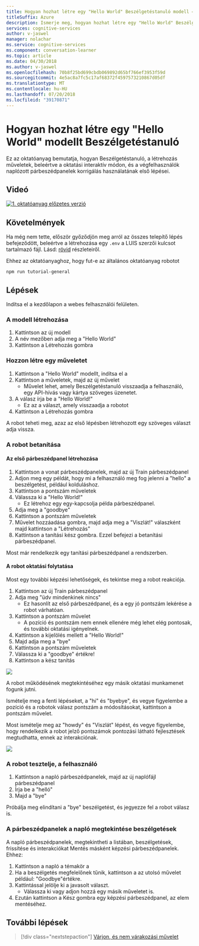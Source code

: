```yaml
---
title: Hogyan hozhat létre egy "Hello World" Beszélgetéstanuló modell – a Microsoft Cognitive Services |} A Microsoft Docs
titleSuffix: Azure
description: Ismerje meg, hogyan hozhat létre egy "Hello World" Beszélgetéstanuló modellt.
services: cognitive-services
author: v-jaswel
manager: nolachar
ms.service: cognitive-services
ms.component: conversation-learner
ms.topic: article
ms.date: 04/30/2018
ms.author: v-jaswel
ms.openlocfilehash: 70b8f25bd699cbdb069892d65bf766ef3953f59d
ms.sourcegitcommit: 4e5ac8a7fc5c17af68372f4597573210867d05df
ms.translationtype: MT
ms.contentlocale: hu-HU
ms.lasthandoff: 07/20/2018
ms.locfileid: "39170871"
---
```

# <a name="how-to-create-a-hello-world-model-with-conversation-learner"></a>Hogyan hozhat létre egy "Hello World" modellt Beszélgetéstanuló

Ez az oktatóanyag bemutatja, hogyan Beszélgetéstanuló, a létrehozás műveletek, beleértve a oktatási interaktív módon, és a végfelhasználók naplózott párbeszédpanelek korrigálás használatának első lépései.

## <a name="video"></a>Videó

[![1. oktatóanyag előzetes verzió](http://aka.ms/cl-tutorial-01-preview)](http://aka.ms/blis-tutorial-01)


## <a name="requirements"></a>Követelmények
Ha még nem tette, először győződjön meg arról az összes telepítő lépés befejeződött, beleértve a létrehozása egy `.env` a LUIS szerzői kulcsot tartalmazó fájl.  Lásd: [rövid](https://github.com/Microsoft/ConversationLearner-Samples) részleteiről.

Ehhez az oktatóanyaghoz, hogy fut-e az általános oktatóanyag robotot

    npm run tutorial-general

## <a name="steps"></a>Lépések

Indítsa el a kezdőlapon a webes felhasználói felületen.

### <a name="create-the-model"></a>A modell létrehozása
1. Kattintson az új modell
2. A név mezőben adja meg a "Hello World"
3. Kattintson a Létrehozás gombra

### <a name="create-an-action"></a>Hozzon létre egy műveletet

1. Kattintson a "Hello World" modellt, indítsa el a
2. Kattintson a műveletek, majd az új művelet
    - Művelet lehet, amely Beszélgetéstanuló visszaadja a felhasználó, egy API-hívás vagy kártya szöveges üzenetet.
3. A válasz írja be a "Hello World!"
    - Ez az a választ, amely visszaadja a robotot
4. Kattintson a Létrehozás gombra

A robot teheti meg, azaz az első lépésben létrehozott egy szöveges választ adja vissza.

### <a name="train-the-bot"></a>A robot betanítása

#### <a name="create-the-first-dialog"></a>Az első párbeszédpanel létrehozása

1. Kattintson a vonat párbeszédpanelek, majd az új Train párbeszédpanel
2. Adjon meg egy példát, hogy mi a felhasználó meg fog jelenni a "hello" a beszélgetést, például kolduláshoz.
3. Kattintson a pontszám műveletek
4. Válassza ki a "Hello World!"
    - Ez létrehoz egy egy-kapcsolja példa párbeszédpanel. 
2. Adja meg a "goodbye"
3. Kattintson a pontszám műveletek
4. Művelet hozzáadása gombra, majd adja meg a "Viszlát!" válaszként majd kattintson a "Létrehozás"
5. Kattintson a tanítási kész gombra. Ezzel befejezi a betanítási párbeszédpanel.

Most már rendelkezik egy tanítási párbeszédpanel a rendszerben.

#### <a name="continue-teaching-the-bot"></a>A robot oktatási folytatása
Most egy további képzési lehetőségek, és tekintse meg a robot reakciója.

1. Kattintson az új Train párbeszédpanel
2. Adja meg "üdv mindenkinek nincs"
    - Ez hasonlít az első párbeszédpanel, és a egy jó pontszám lekérése a robot várhatóan.
2. Kattintson a pontszám művelet
    - A pozíció és pontszám nem ennek ellenére még lehet elég pontosak, és további oktatási igényelnek.
3. Kattintson a kijelölés mellett a "Hello World!"
4. Majd adja meg a "bye"
5. Kattintson a pontszám műveletek
6. Válassza ki a "goodbye" értékre!
7. Kattintson a kész tanítás

![](../media/tutorial1_actions.PNG)

A robot működésének megtekintéséhez egy másik oktatási munkamenet fogunk jutni.

Ismételje meg a fenti lépéseket, a "hi" és "byebye", és vegye figyelembe a pozíció és a robotok válasz pontszám a módosításokat, kattintson a pontszám művelet.

Most ismételje meg az "howdy" és "Viszlát" lépést, és vegye figyelembe, hogy rendelkezik a robot jelző pontszámok pontozási látható fejlesztések megtudhatta, ennek az interakciónak.

![](../media/tutorial1_dialogs.PNG)

### <a name="test-the-bot-as-an-end-user"></a>A robot tesztelje, a felhasználó

1. Kattintson a napló párbeszédpanelek, majd az új naplófájl párbeszédpanel
2. Írja be a "helló"
3. Majd a "bye"

Próbálja meg elindítani a "bye" beszélgetést, és jegyezze fel a robot válasz is.

### <a name="view-conversations-in-the-log-dialogs"></a>A párbeszédpanelek a napló megtekintése beszélgetések

A napló párbeszédpanelek, megtekintheti a listában, beszélgetések, frissítése és interakciókat Mentés másként képzési párbeszédpanelek. Ehhez:

1. Kattintson a napló a témakör a
2. Ha a beszélgetés megfelelőnek tűnik, kattintson a az utolsó művelet például: "Goodbye"értékre.
3. Kattintással jelölje ki a javasolt választ. 
    - Válassza ki vagy adjon hozzá egy másik műveletet is.
4. Ezután kattintson a Kész gombra egy képzési párbeszédpanel, az elem mentéséhez.

## <a name="next-steps"></a>További lépések

> [!div class="nextstepaction"]
> [Várjon, és nem várakozási művelet](./2-wait-vs-nonwait-actions.md)